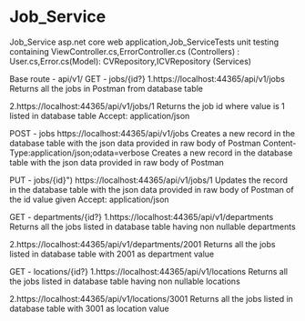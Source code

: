 # Job_Service
Job_Service asp.net core web application,Job_ServiceTests unit testing containing 
ViewController.cs,ErrorController.cs (Controllers) : User.cs,Error.cs(Model): CVRepository,ICVRepository (Services)

Base route - api/v1/ 
GET - jobs/{id?}
1.https://localhost:44365/api/v1/jobs 
Returns all the jobs in Postman from database table

2.https://localhost:44365/api/v1/jobs/1
Returns the job id where value is 1 listed in database table
Accept: application/json 

POST - jobs
https://localhost:44365/api/v1/jobs
Creates a new record in the database table with the json data provided in raw body of Postman
Content-Type:application/json;odata=verbose
Creates a new record in the database table with the json data provided in raw body of Postman

PUT - jobs/{id}")
https://localhost:44365/api/v1/jobs/1
Updates the record in the database table with the json data provided in raw body of Postman of the id value given
Accept: application/json 

GET - departments/{id?}
1.https://localhost:44365/api/v1/departments
Returns all the jobs listed in database table having non nullable departments

2.https://localhost:44365/api/v1/departments/2001
Returns all the jobs listed in database table with 2001 as department value

GET - locations/{id?}
1.https://localhost:44365/api/v1/locations
Returns all the jobs listed in database table having non nullable locations

2.https://localhost:44365/api/v1/locations/3001
Returns all the jobs listed in database table with 3001 as location value



